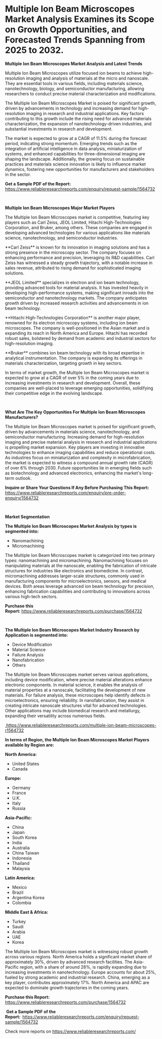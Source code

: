<p><h1>Multiple Ion Beam Microscopes Market Analysis Examines its Scope on Growth Opportunities, and Forecasted Trends Spanning from 2025 to 2032.</h1></p><p><strong>Multiple Ion Beam Microscopes Market Analysis and Latest Trends</strong></p>
<p><p>Multiple Ion Beam Microscopes utilize focused ion beams to achieve high-resolution imaging and analysis of materials at the micro and nanoscale. They are essential tools in various fields, including materials science, nanotechnology, biology, and semiconductor manufacturing, allowing researchers to conduct precise material characterization and modifications. </p><p>The Multiple Ion Beam Microscopes Market is poised for significant growth, driven by advancements in technology and increasing demand for high-resolution imaging in research and industrial applications. Key factors contributing to this growth include the rising need for advanced materials characterization, the expansion of nanotechnology-driven industries, and substantial investments in research and development. </p><p>The market is expected to grow at a CAGR of 11.5% during the forecast period, indicating strong momentum. Emerging trends such as the integration of artificial intelligence in data analysis, miniaturization of systems, and enhanced capabilities for three-dimensional imaging are shaping the landscape. Additionally, the growing focus on sustainable practices and materials science innovation is likely to influence market dynamics, fostering new opportunities for manufacturers and stakeholders in the sector.</p></p>
<p><strong>Get a Sample PDF of the Report:&nbsp;</strong> <a href="https://www.reliableresearchreports.com/enquiry/request-sample/1564732?utm_campaign=2243&utm_medium=2&utm_source=Github&utm_content=ia&utm_term=11042025&utm_id=multiple-ion-beam-microscopes">https://www.reliableresearchreports.com/enquiry/request-sample/1564732</a></p>
<p>&nbsp;</p>
<p><strong>Multiple Ion Beam Microscopes Major Market Players</strong></p>
<p><p>The Multiple Ion Beam Microscopes market is competitive, featuring key players such as Carl Zeiss, JEOL Limited, Hitachi High-Technologies Corporation, and Bruker, among others. These companies are engaged in developing advanced technologies for various applications like materials science, nanotechnology, and semiconductor industries.</p><p>**Carl Zeiss** is known for its innovation in imaging solutions and has a strong presence in the microscopy sector. The company focuses on enhancing performance and precision, leveraging its R&D capabilities. Carl Zeiss has witnessed a steady growth trajectory, with a notable increase in sales revenue, attributed to rising demand for sophisticated imaging solutions.</p><p>**JEOL Limited** specializes in electron and ion beam technology, providing advanced tools for material analysis. It has invested heavily in developing high-performance systems, making significant inroads into the semiconductor and nanotechnology markets. The company anticipates growth driven by increased research activities and advancements in ion beam technology.</p><p>**Hitachi High-Technologies Corporation** is another major player, renowned for its electron microscopy systems, including ion beam microscopes. The company is well-positioned in the Asian market and is expanding its reach in North America and Europe. Hitachi has recorded robust sales, bolstered by demand from academic and industrial sectors for high-resolution imaging.</p><p>**Bruker** combines ion beam technology with its broad expertise in analytical instrumentation. The company is expanding its offerings in materials characterization, targeting growth in key sectors. </p><p>In terms of market growth, the Multiple Ion Beam Microscopes market is expected to grow at a CAGR of over 5% in the coming years due to increasing investments in research and development. Overall, these companies are well-placed to leverage emerging opportunities, solidifying their competitive edge in the evolving landscape.</p></p>
<p>&nbsp;</p>
<p><strong>What Are The Key Opportunities For Multiple Ion Beam Microscopes Manufacturers?</strong></p>
<p><p>The Multiple Ion Beam Microscopes market is poised for significant growth, driven by advancements in materials science, nanotechnology, and semiconductor manufacturing. Increasing demand for high-resolution imaging and precise material analysis in research and industrial applications is propelling market expansion. Key players are investing in innovative technologies to enhance imaging capabilities and reduce operational costs. As industries focus on miniaturization and complexity in microfabrication, the market is expected to witness a compound annual growth rate (CAGR) of over 6% through 2030. Future opportunities lie in emerging fields such as biotechnology and advanced electronics, enhancing the market's long-term outlook.</p></p>
<p><strong>Inquire or Share Your Questions If Any Before Purchasing This Report:</strong> <a href="https://www.reliableresearchreports.com/enquiry/pre-order-enquiry/1564732?utm_campaign=2243&utm_medium=2&utm_source=Github&utm_content=ia&utm_term=11042025&utm_id=multiple-ion-beam-microscopes">https://www.reliableresearchreports.com/enquiry/pre-order-enquiry/1564732</a></p>
<p>&nbsp;</p>
<p><strong>Market Segmentation</strong></p>
<p><strong>The Multiple Ion Beam Microscopes Market Analysis by types is segmented into:</strong></p>
<p><ul><li>Nanomachining</li><li>Micromachining</li></ul></p>
<p><p>The Multiple Ion Beam Microscopes market is categorized into two primary types: nanomachining and micromachining. Nanomachining focuses on manipulating materials at the nanoscale, enabling the fabrication of intricate structures for industries like electronics and biomedicine. In contrast, micromachining addresses larger-scale structures, commonly used in manufacturing components for microelectronics, sensors, and medical devices. Both areas leverage advanced ion beam technology for precision, enhancing fabrication capabilities and contributing to innovations across various high-tech sectors.</p></p>
<p><strong>Purchase this Report:&nbsp;</strong><a href="https://www.reliableresearchreports.com/purchase/1564732?utm_campaign=2243&utm_medium=2&utm_source=Github&utm_content=ia&utm_term=11042025&utm_id=multiple-ion-beam-microscopes">https://www.reliableresearchreports.com/purchase/1564732</a></p>
<p>&nbsp;</p>
<p><strong>The Multiple Ion Beam Microscopes Market Industry Research by Application is segmented into:</strong></p>
<p><ul><li>Device Modification</li><li>Material Science</li><li>Failure Analysis</li><li>Nanofabrication</li><li>Others</li></ul></p>
<p><p>The Multiple Ion Beam Microscopes market serves various applications, including device modification, where precise material alterations enhance electronic components. In material science, it enables the analysis of material properties at a nanoscale, facilitating the development of new materials. For failure analysis, these microscopes help identify defects in microelectronics, ensuring reliability. In nanofabrication, they assist in creating intricate nanoscale structures vital for advanced technologies. Other applications may include biomedical research and metallurgy, expanding their versatility across numerous fields.</p></p>
<p><a href="https://www.reliableresearchreports.com/multiple-ion-beam-microscopes-r1564732?utm_campaign=2243&utm_medium=2&utm_source=Github&utm_content=ia&utm_term=11042025&utm_id=multiple-ion-beam-microscopes">&nbsp;https://www.reliableresearchreports.com/multiple-ion-beam-microscopes-r1564732</a></p>
<p><strong>In terms of Region, the Multiple Ion Beam Microscopes Market Players available by Region are:</strong></p>
<p>
    <p> <strong> North America: </strong>
        <ul>
            <li>United States</li>
            <li>Canada</li>
        </ul>
        </p> 
    <p> <strong> Europe: </strong>
        <ul>
            <li>Germany</li>
            <li>France</li>
            <li>U.K.</li>
            <li>Italy</li>
            <li>Russia</li>
        </ul>
        </p> 
    <p> <strong> Asia-Pacific: </strong>
        <ul>
            <li>China</li>
            <li>Japan</li>
            <li>South Korea</li>
            <li>India</li>
            <li>Australia</li>
            <li>China Taiwan</li>
            <li>Indonesia</li>
            <li>Thailand</li>
            <li>Malaysia</li>
        </ul>
        </p> 
    <p> <strong> Latin America: </strong>
        <ul>
            <li>Mexico</li>
            <li>Brazil</li>
            <li>Argentina Korea</li>
            <li>Colombia</li>
        </ul>
        </p> 
    <p> <strong> Middle East & Africa: </strong>
        <ul>
            <li>Turkey</li>
            <li>Saudi</li>
            <li>Arabia</li>
            <li>UAE</li>
            <li>Korea</li>
        </ul>
    </p>
    </p>
<p><p>The Multiple Ion Beam Microscopes market is witnessing robust growth across various regions. North America holds a significant market share of approximately 30%, driven by advanced research facilities. The Asia-Pacific region, with a share of around 28%, is rapidly expanding due to increasing investments in nanotechnology. Europe accounts for about 25%, fueled by strong academic and industrial research. China, emerging as a key player, contributes approximately 17%. North America and APAC are expected to dominate growth trajectories in the coming years.</p></p>
<p><strong>Purchase this Report: </strong><a href="https://www.reliableresearchreports.com/purchase/1564732?utm_campaign=2243&utm_medium=2&utm_source=Github&utm_content=ia&utm_term=11042025&utm_id=multiple-ion-beam-microscopes">https://www.reliableresearchreports.com/purchase/1564732</a></p>
<p>&nbsp;<strong>Get a Sample PDF of the Report:&nbsp;&nbsp;</strong><a href="https://www.reliableresearchreports.com/enquiry/request-sample/1564732?utm_campaign=2243&utm_medium=2&utm_source=Github&utm_content=ia&utm_term=11042025&utm_id=multiple-ion-beam-microscopes">https://www.reliableresearchreports.com/enquiry/request-sample/1564732</a></p>
<p><strong></strong></p>
<p>Check more reports on <a href="https://www.reliableresearchreports.com/?utm_campaign=2243&utm_medium=2&utm_source=Github&utm_content=ia&utm_term=11042025&utm_id=multiple-ion-beam-microscopes">https://www.reliableresearchreports.com/</a></p>